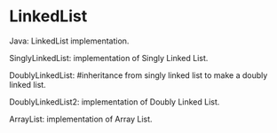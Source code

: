# LinkedList
Java: LinkedList implementation.

SinglyLinkedList: implementation of Singly Linked List.

DoublyLinkedList: #inheritance from singly linked list to make a doubly linked list.

DoublyLinkedList2: implementation of Doubly Linked List.

ArrayList: implementation of Array List.
